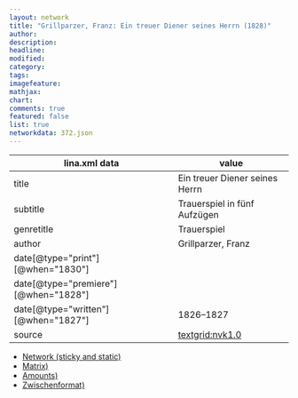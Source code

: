 ```yaml
---
layout: network
title: "Grillparzer, Franz: Ein treuer Diener seines Herrn (1828)"
author:
description:
headline:
modified:
category:
tags:
imagefeature: 
mathjax: 
chart: 
comments: true
featured: false
list: true
networkdata: 372.json
---
```

lina.xml data  | value
------------- | -------------
title|Ein treuer Diener seines Herrn
subtitle|Trauerspiel in fünf Aufzügen
genretitle|Trauerspiel
author|Grillparzer, Franz
date[@type="print"][@when="1830"]|
date[@type="premiere"][@when="1828"]|
date[@type="written"][@when="1827"]|1826–1827
source|[textgrid:nvk1.0](https://textgridlab.org/1.0/tgcrud-public/rest/textgrid:nvk1.0/data)



* [Network (sticky and static)](/linas/network372)
* [Matrix)](/linas/matrix372)
* [Amounts)](/linas/amount372)
* [Zwischenformat)](/linas/lina372 )
